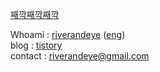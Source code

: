 [째깍째깍째깍](https://www.youtube.com/watch?v=VkMs8P1YYNs)


Whoami : [riverandeye](https://riverandeye.com) ([eng](https://www.notion.so/riverandsnow/Kang-Kwan-Hun-Riverandeye-4978bcce5392449eab753e066dec96ff))<br/>blog  : [tistory](https://riverandeye.tistory.com)<br/>contact : riverandeye@gmail.com<br/>
